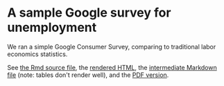 # A sample Google survey for unemployment
We ran a simple Google Consumer Survey, comparing to traditional labor economics statistics.

See [the Rmd source file](sample_google_surveys.Rmd), the [rendered HTML](sample_google_surveys.html), the [intermediate Markdown file](sample_google_surveys.md) (note: tables don't render well), and the [PDF version](sample_google_surveys.md).
